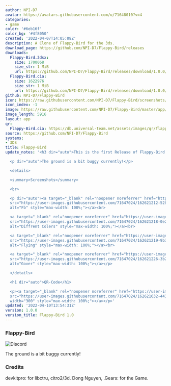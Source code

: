 ```yaml
---
author: NPI-D7
avatar: https://avatars.githubusercontent.com/u/71648010?v=4
categories:
- game
color: '#6eb16f'
color_bg: '#4f8050'
created: '2022-04-07T14:05:08Z'
description: A Clone of Flappy-Bird for the 3ds.
download_page: https://github.com/NPI-D7/Flappy-Bird/releases
downloads:
  Flappy-Bird.3dsx:
    size: 1700068
    size_str: 1 MiB
    url: https://github.com/NPI-D7/Flappy-Bird/releases/download/1.0.0/Flappy-Bird.3dsx
  Flappy-Bird.cia:
    size: 1622976
    size_str: 1 MiB
    url: https://github.com/NPI-D7/Flappy-Bird/releases/download/1.0.0/Flappy-Bird.cia
github: NPI-D7/Flappy-Bird
icon: https://raw.githubusercontent.com/NPI-D7/Flappy-Bird/screenshots/app/icon.png
icon_index: -1
image: https://raw.githubusercontent.com/NPI-D7/Flappy-Bird/master/app/banner.png
image_length: 5916
layout: app
qr:
  Flappy-Bird.cia: https://db.universal-team.net/assets/images/qr/flappy-bird-cia.png
source: https://github.com/NPI-D7/Flappy-Bird
systems:
- 3DS
title: Flappy-Bird
update_notes: '<h3 dir="auto">This is the first Release of Flappy-Bird for the 3ds.</h3>

  <p dir="auto">The ground is a bit buggy currently!</p>

  <details>

  <summary>Screenshots</summary>

  <br>

  <p dir="auto"><a target="_blank" rel="noopener noreferrer" href="https://user-images.githubusercontent.com/71647024/162621212-528316ee-5ddf-42cb-8efb-28ab9be001f0.png"><img
  src="https://user-images.githubusercontent.com/71647024/162621212-528316ee-5ddf-42cb-8efb-28ab9be001f0.png"
  alt="Fb" style="max-width: 100%;"></a><br>

  <a target="_blank" rel="noopener noreferrer" href="https://user-images.githubusercontent.com/71647024/162621218-0e25ceca-5885-457b-a45c-3290e3e25ebc.png"><img
  src="https://user-images.githubusercontent.com/71647024/162621218-0e25ceca-5885-457b-a45c-3290e3e25ebc.png"
  alt="Diffrent Colers" style="max-width: 100%;"></a><br>

  <a target="_blank" rel="noopener noreferrer" href="https://user-images.githubusercontent.com/71647024/162621219-9b32029d-609f-443f-b85b-6cc2a4a79c2b.png"><img
  src="https://user-images.githubusercontent.com/71647024/162621219-9b32029d-609f-443f-b85b-6cc2a4a79c2b.png"
  alt="Flying" style="max-width: 100%;"></a><br>

  <a target="_blank" rel="noopener noreferrer" href="https://user-images.githubusercontent.com/71647024/162621226-3b254304-3fc5-411f-8753-42993771c9cd.png"><img
  src="https://user-images.githubusercontent.com/71647024/162621226-3b254304-3fc5-411f-8753-42993771c9cd.png"
  alt="Gover" style="max-width: 100%;"></a></p>

  </details>

  <h1 dir="auto">QR-Code</h1>

  <p><a target="_blank" rel="noopener noreferrer" href="https://user-images.githubusercontent.com/71647024/162621632-443d20c7-c848-4ba2-a26d-3a8e94412c20.png"><img
  src="https://user-images.githubusercontent.com/71647024/162621632-443d20c7-c848-4ba2-a26d-3a8e94412c20.png"
  width="300" style="max-width: 100%;"></a></p>'
updated: '2022-04-10T13:54:31Z'
version: 1.0.0
version_title: Flappy-Bird 1.0
---
```

### Flappy-Bird 
![[Discord](https://discord.gg/XuX6EN8dyt)](https://img.shields.io/discord/961610973066702889?style=for-the-badge)

The ground is a bit buggy currently!


### Credits
devkitpro: for libctru, citro2/3d.
Dong Nguyen, .Gears: for the Game.